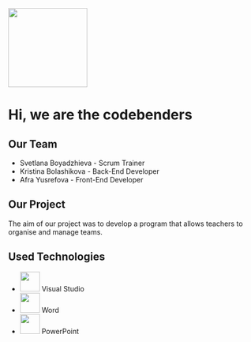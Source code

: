 <img src="https://user-images.githubusercontent.com/59692676/111363586-e9c3b400-8698-11eb-9064-3e8090791e3a.png" width="160">

# Hi, we are the codebenders

## Our Team

- Svetlana Boyadzhieva - Scrum Trainer
- Kristina Bolashikova - Back-End Developer
- Afra Yusrefova - Front-End Developer

## Our Project

The aim of our project was to develop a program that allows teachers to organise and manage teams.

## Used Technologies

- <img src="https://user-images.githubusercontent.com/59692676/111381756-c9065900-86ae-11eb-8c34-cf21469759d3.png" width="40"> Visual Studio
-  <img src="https://upload.wikimedia.org/wikipedia/commons/thumb/7/76/Microsoft_Office_Word_%282018%E2%80%93present%29.svg/1200px-Microsoft_Office_Word_%282018%E2%80%93present%29.svg.png" width="40"> Word
- <img src="https://upload.wikimedia.org/wikipedia/commons/thumb/2/2e/Microsoft_Office_PowerPoint_%282018%E2%80%93present%29.svg/1200px-Microsoft_Office_PowerPoint_%282018%E2%80%93present%29.svg.png" width="40"> PowerPoint
